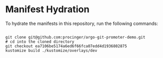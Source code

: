 
# Manifest Hydration

To hydrate the manifests in this repository, run the following commands:

```shell

git clone git@github.com:procinger/argo-git-promoter-demo.git
# cd into the cloned directory
git checkout ea7106be5174a6ed6f66fca07edd4d1936802875
kustomize build ./kustomize/overlays/dev
```